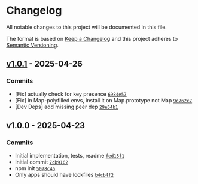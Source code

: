 # Changelog

All notable changes to this project will be documented in this file.

The format is based on [Keep a Changelog](https://keepachangelog.com/en/1.0.0/)
and this project adheres to [Semantic Versioning](https://semver.org/spec/v2.0.0.html).

## [v1.0.1](https://github.com/es-shims/Map.prototype.getOrInsert/compare/v1.0.0...v1.0.1) - 2025-04-26

### Commits

- [Fix] actually check for key presence [`6984e57`](https://github.com/es-shims/Map.prototype.getOrInsert/commit/6984e574cd58239c8ec7dbc2b9d6d1562e608b89)
- [Fix] in Map-polyfilled envs, install it on Map.prototype not Map [`9c762c7`](https://github.com/es-shims/Map.prototype.getOrInsert/commit/9c762c7c78dec951505139aa44f3d4e9da6e3035)
- [Dev Deps] add missing peer dep [`29e54b1`](https://github.com/es-shims/Map.prototype.getOrInsert/commit/29e54b1bec106d1db5463548c0432360b0e99bdb)

## v1.0.0 - 2025-04-23

### Commits

- Initial implementation, tests, readme [`fed15f1`](https://github.com/es-shims/Map.prototype.getOrInsert/commit/fed15f14dcc406ecd49adf39c507523ff3e23342)
- Initial commit [`7cb9162`](https://github.com/es-shims/Map.prototype.getOrInsert/commit/7cb9162a21e4772b3b22cb80f3ee1bf71ed437ff)
- npm init [`5078c46`](https://github.com/es-shims/Map.prototype.getOrInsert/commit/5078c46d8208b81f934cdf4d9fb0b084d7de4412)
- Only apps should have lockfiles [`b4cb4f2`](https://github.com/es-shims/Map.prototype.getOrInsert/commit/b4cb4f2ac2209ee55495d873548519f93aa84171)

